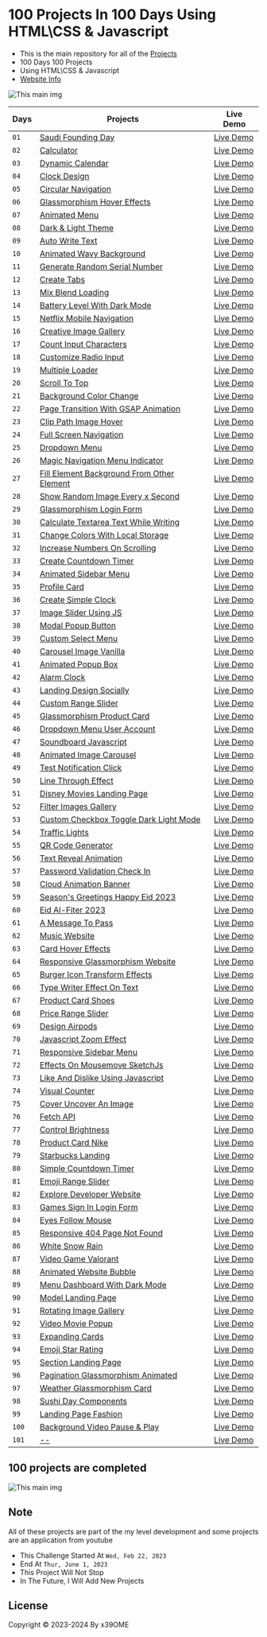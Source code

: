 # 100 Projects In 100 Days Using HTML\CSS & Javascript

- This is the main repository for all of the [Projects](https://github.com/x39OME/100_project_100_days/tree/main/100_projects)
- 100 Days 100 Projects
- Using HTML\CSS & Javascript
- [Website Info](https://x39ome.github.io/100_project_100_days/)


![This main img](https://raw.githubusercontent.com/x39OME/100_project_100_days/main/img/main.jpg)



| Days | Projects | Live Demo |
| ------------- | ------------- | ------------- |
|`01`| [Saudi Founding Day](https://github.com/x39OME/100_project_100_days/tree/main/100_projects/1-saudi_founding_day) | [Live Demo](https://saudi-founding-days.netlify.app/) |
|`02`| [Calculator](https://github.com/x39OME/100_project_100_days/tree/main/100_projects/2-calculator_using_vanilla_css_glassmorphism_effects) | [Live Demo](https://calculator-vanilla-glassmorph.netlify.app/)|
|`03`| [Dynamic Calendar](https://github.com/x39OME/100_project_100_days/tree/main/100_projects/3-javascript-dynamic-calendar-css-glassmorphism-ui-design) | [Live Demo](https://dynamic-calendar-js.netlify.app/)|
|`04`| [Clock Design](https://github.com/x39OME/100_project_100_days/tree/main/100_projects/4-clock-ui-design) | [Live Demo](https://clock-ui-design.netlify.app/)|
|`05`| [Circular Navigation](https://github.com/x39OME/100_project_100_days/tree/main/100_projects/5-animated-circular-navigation-menu) | [Live Demo](https://animated-circular-nav.netlify.app/)|
|`06`| [Glassmorphism Hover Effects](https://github.com/x39OME/100_project_100_days/tree/main/100_projects/6-Glassmorphism%20Hover%20Effects%20with%20Magic%20Line%20Indicator) | [Live Demo](https://hover-effects-magic.netlify.app/)|
|`07`| [Animated Menu](https://github.com/x39OME/100_project_100_days/tree/main/100_projects/7-animated-menu) | [Live Demo](https://animated-menu-using-css-html-js.netlify.app/)|
|`08`| [Dark & Light Theme](https://github.com/x39OME/100_project_100_days/tree/main/100_projects/8-light-%26-dark-theme-toggle) | [Live Demo](https://codepen.io/x39OME/pen/BaOWjPy)|
|`09`| [Auto Write Text](https://github.com/x39OME/100_project_100_days/tree/main/100_projects/9-javaScript-auto-write-text) | [Live Demo](https://auto-write-text.netlify.app/)|
|`10`| [Animated Wavy Background](https://github.com/x39OME/100_project_100_days/tree/main/100_projects/10-animated-wavy-background) | [Live Demo](https://animated-wavy-background-css.netlify.app/)|
|`11`| [Generate Random Serial Number](https://github.com/x39OME/100_project_100_days/tree/main/100_projects/11-generate-random-serial-number) | [Live Demo](https://generate-random-serial-number.netlify.app/)|
|`12`| [Create Tabs](https://github.com/x39OME/100_project_100_days/tree/main/100_projects/12-create-tabs) | [Live Demo](https://create-tabs-js.netlify.app/)|
|`13`| [Mix Blend Loading](https://github.com/x39OME/100_project_100_days/tree/main/100_projects/13-mix-blend-loading) | [Live Demo](https://mix-blend-loading.netlify.app/)|
|`14`| [Battery Level With Dark Mode](https://github.com/x39OME/100_project_100_days/tree/main/100_projects/14-get-battery-level-%26-toggle-light-dark-mode) | [Live Demo](https://get-battery-level-with-dark-mode.netlify.app/)|
|`15`| [Netflix Mobile Navigation](https://github.com/x39OME/100_project_100_days/tree/main/100_projects/15-netflix-mobile-navigation-animation) | [Live Demo](https://netflix-mobile-navigation-animation.netlify.app/)|
|`16`| [Creative Image Gallery](https://github.com/x39OME/100_project_100_days/tree/main/100_projects/16-creative-image-gallery) | [Live Demo](https://creative-image-gallery.netlify.app/)|
|`17`| [Count Input Characters](https://github.com/x39OME/100_project_100_days/tree/main/100_projects/17-count-input-characters-fill-borders) | [Live Demo](https://count-input-characters-fill-border.netlify.app/)|
|`18`| [Customize Radio Input](https://github.com/x39OME/100_project_100_days/tree/main/100_projects/18-customize-radio-input) | [Live Demo](https://customize-radio-input.netlify.app/)|
|`19`| [Multiple Loader](https://github.com/x39OME/100_project_100_days/tree/main/100_projects/19-multiple-dotted-loader) | [Live Demo](https://multiple-dotted-loader.netlify.app/)|
|`20`| [Scroll To Top](https://github.com/x39OME/100_project_100_days/tree/main/100_projects/20-scroll-to-top-button) | [Live Demo](https://scroll-to-top-button.netlify.app/)|
|`21`| [Background Color Change](https://github.com/x39OME/100_project_100_days/tree/main/100_projects/21-background-color-change) | [Live Demo](https://background-color-change-js.netlify.app/)|
|`22`| [Page Transition With GSAP Animation](https://github.com/x39OME/100_project_100_days/tree/main/100_projects/22-page-transition-with-gsap-animation) | [Live Demo](https://page-transition-with-gsap-animation.netlify.app/)|
|`23`| [Clip Path Image Hover](https://github.com/x39OME/100_project_100_days/tree/main/100_projects/23-clip-path-image-hover-effects)| [Live Demo](https://clip-path-image-hover-effects.netlify.app/)|
|`24`| [Full Screen Navigation](https://github.com/x39OME/100_project_100_days/tree/main/100_projects/24-fullscreen-navigation) | [Live Demo](https://fullscreen-navigation-js.netlify.app/)|
|`25`| [Dropdown Menu](https://github.com/x39OME/100_project_100_days/tree/main/100_projects/25-dropdown-menu) | [Live Demo](https://dropdown-menu-js.netlify.app/)|
|`26`| [Magic Navigation Menu Indicator](https://github.com/x39OME/100_project_100_days/tree/main/100_projects/26-magic-navigation-menu-indicator) | [Live Demo](https://magic-navigation-menu-indicator.netlify.app/)|
|`27`| [Fill Element Background From Other Element](https://github.com/x39OME/100_project_100_days/tree/main/100_projects/27-fill-element-background-from-other) | [Live Demo](https://fill-element-background-from-other.netlify.app/)|
|`28`| [Show Random Image Every x Second](https://github.com/x39OME/100_project_100_days/tree/main/100_projects/28-show-random-image-every-x-second) | [Live Demo](https://show-random-image-every-x-second.netlify.app/)|
|`29`| [Glassmorphism Login Form](https://github.com/x39OME/100_project_100_days/tree/main/100_projects/29-glassmorphism-login-form) | [Live Demo](https://glassmorphism-login-form-css.netlify.app/)|
|`30`| [Calculate Textarea Text While Writing](https://github.com/x39OME/100_project_100_days/tree/main/100_projects/30-calculate-textarea-text-while-writing) | [Live Demo](https://calculate-textarea-text-while-writing.netlify.app/)|
|`31`| [Change Colors With Local Storage](https://github.com/x39OME/100_project_100_days/tree/main/100_projects/31-change-colors-with-local-storage) | [Live Demo](https://change-colors-with-local-storage.netlify.app/)|
|`32`| [Increase Numbers On Scrolling](https://github.com/x39OME/100_project_100_days/tree/main/100_projects/32-increase-numbers-on-scrolling) | [Live Demo](https://increase-numbers-on-scrolling.netlify.app/)|
|`33`| [Create Countdown Timer](https://github.com/x39OME/100_project_100_days/tree/main/100_projects/33-create-countdown-timer) | [Live Demo](https://create-countdown-timer-js.netlify.app/)|
|`34`| [Animated Sidebar Menu](https://github.com/x39OME/100_project_100_days/tree/main/100_projects/34-animated-sidebar-menu) | [Live Demo](https://animated-sidebar-menu.netlify.app/)|
|`35`| [Profile Card](https://github.com/x39OME/100_project_100_days/tree/main/100_projects/35-profile-card) | [Live Demo](https://profile-card-js.netlify.app/)|
|`36`| [Create Simple Clock](https://github.com/x39OME/100_project_100_days/tree/main/100_projects/36-create-simple-clock) | [Live Demo](https://create-simple-clock.netlify.app/)|
|`37`| [Image Slider Using JS](https://github.com/x39OME/100_project_100_days/tree/main/100_projects/37-image-slider) | [Live Demo](https://image-slider-using-js.netlify.app/)|
|`38`| [Modal Popup Button](https://github.com/x39OME/100_project_100_days/tree/main/100_projects/38-modal-popup-button) | [Live Demo](https://codepen.io/x39OME/pen/LYJorRX)|
|`39`| [Custom Select Menu](https://github.com/x39OME/100_project_100_days/tree/main/100_projects/39-custom-select-menu) | [Live Demo](https://custom-select-menu.netlify.app/)|
|`40`| [Carousel Image Vanilla](https://github.com/x39OME/100_project_100_days/tree/main/100_projects/40-carousel-image-vanilla-js) | [Live Demo](https://carousel-image-vanilla-js.netlify.app/)|
|`41`| [Animated Popup Box](https://github.com/x39OME/100_project_100_days/tree/main/100_projects/41-simple-animated-popup-box) | [Live Demo](https://simple-animated-popup-box.netlify.app/)|
|`42`| [Alarm Clock](https://github.com/x39OME/100_project_100_days/tree/main/100_projects/42-alarm-clock) | [Live Demo](https://alarm-clock-html-css-js.netlify.app/)|
|`43`| [Landing Design Socially](https://github.com/x39OME/100_project_100_days/tree/main/100_projects/43-landing-design-socially) | [Live Demo](https://landing-design-socially.netlify.app/)|
|`44`| [Custom Range Slider](https://github.com/x39OME/100_project_100_days/tree/main/100_projects/44-custom-range-slider) | [Live Demo](https://custom-range-slider-js.netlify.app/)|
|`45`| [Glassmorphism Product Card](https://github.com/x39OME/100_project_100_days/tree/main/100_projects/45-glassmorphism-product-card) | [Live Demo](https://glassmorphism-product-card-css.netlify.app/)|
|`46`| [Dropdown Menu User Account](https://github.com/x39OME/100_project_100_days/tree/main/100_projects/46-dropdown-menu-user-account) | [Live Demo](https://dropdown-menu-user-account.netlify.app/)|
|`47`| [Soundboard Javascript](https://github.com/x39OME/100_project_100_days/tree/main/100_projects/47-soundboard-javascript) | [Live Demo](https://soundboard-javascript-css.netlify.app/)|
|`48`| [Animated Image Carousel](https://github.com/x39OME/100_project_100_days/tree/main/100_projects/48-create-animated-image-carousel) | [Live Demo](https://animated-image-carousel-js.netlify.app/)|
|`49`| [Test Notification Click](https://github.com/x39OME/100_project_100_days/tree/main/100_projects/49-test-notification-click) | [Live Demo](https://test-notification-click.netlify.app/)|
|`50`| [Line Through Effect](https://github.com/x39OME/100_project_100_days/tree/main/100_projects/50-%E2%80%8Fline-through-effect) | [Live Demo](https://codepen.io/x39OME/pen/mdzeWeo)|
|`51`| [Disney Movies Landing Page](https://github.com/x39OME/100_project_100_days/tree/main/100_projects/51-disney-movies-landing-page) | [Live Demo](https://disney-movies-landing-page.netlify.app/)|
|`52`| [Filter Images Gallery](https://github.com/x39OME/100_project_100_days/tree/main/100_projects/52-filter-image-gallery) | [Live Demo](https://filter-image-gallery.netlify.app/)|
|`53`| [Custom Checkbox Toggle Dark Light Mode](https://github.com/x39OME/100_project_100_days/tree/main/100_projects/53-custom-checkbox-toggle-dark-light-mode) | [Live Demo](https://custom-checkbox-toggle-dark-light.netlify.app/)|
|`54`| [Traffic Lights](https://github.com/x39OME/100_project_100_days/tree/main/100_projects/54-traffic-lights) | [Live Demo](https://codepen.io/x39OME/pen/GRYZBrm)|
|`55`| [QR Code Generator](https://github.com/x39OME/100_project_100_days/tree/main/100_projects/55-qr-code-generator) | [Live Demo](https://qr-code-generator-html-css-js.netlify.app/)|
|`56`| [Text Reveal Animation](https://github.com/x39OME/100_project_100_days/tree/main/100_projects/56-text-reveal-animation) | [Live Demo](https://text-reveal-animation-dark-mode.netlify.app/)|
|`57`| [Password Validation Check In](https://github.com/x39OME/100_project_100_days/tree/main/100_projects/57-password-validation-check-in) | [Live Demo](https://password-validation-check-in.netlify.app/)|
|`58`| [Cloud Animation Banner](https://github.com/x39OME/100_project_100_days/tree/main/100_projects/58-cloud-translate-banner-js) | [Live Demo](https://cloud-translate-banner-js.netlify.app/)|
|`59`| [Season's Greetings Happy Eid 2023](https://github.com/x39OME/100_project_100_days/tree/main/100_projects/59-season's-greetings-happy-eid-2023) | [Live Demo](https://seasons-greetings-happy-eid-2023.netlify.app/)|
|`60`| [Eid Al-Fiter 2023](https://github.com/x39OME/100_project_100_days/tree/main/100_projects/60-eid-al-fitr-2023) | [Live Demo](https://eid-al-fitr-2023.netlify.app/)|
|`61`| [A Message To Pass](https://github.com/x39OME/100_project_100_days/tree/main/100_projects/61-a-message-to-pass) | [Live Demo](https://a-message-to-pass.netlify.app/)|
|`62`| [Music Website](https://github.com/x39OME/100_project_100_days/tree/main/100_projects/62-music-website) | [Live Demo](https://music-website-js.netlify.app/)|
|`63`| [Card Hover Effects](https://github.com/x39OME/100_project_100_days/tree/main/100_projects/63-card-hover-effects) | [Live Demo](https://63-card-hover-effects.netlify.app/)|
|`64`| [Responsive Glassmorphism Website](https://github.com/x39OME/100_project_100_days/tree/main/100_projects/64-responsive-glassmorphism-website) | [Live Demo](https://responsive-glassmorphism-website.netlify.app/)|
|`65`| [Burger Icon Transform Effects](https://github.com/x39OME/100_project_100_days/tree/main/100_projects/65-burger-icon-transform-effects) | [Live Demo](https://burger-icon-transform-effects.netlify.app/)|
|`66`| [Type Writer Effect On Text](https://github.com/x39OME/100_project_100_days/tree/main/100_projects/66-type-writer-effect-on-text) | [Live Demo](https://type-writer-effect-on-text.netlify.app/)|
|`67`| [Product Card Shoes](https://github.com/x39OME/100_project_100_days/tree/main/100_projects/67-product-card-shoes) | [Live Demo](https://product-card-shoes.netlify.app/)|
|`68`| [Price Range Slider](https://github.com/x39OME/100_project_100_days/tree/main/100_projects/68-price-range-slider) | [Live Demo](https://price-range-slider.netlify.app/)|
|`69`| [Design Airpods](https://github.com/x39OME/100_project_100_days/tree/main/100_projects/69-design-airpods) | [Live Demo](https://design-airpods.netlify.app/)|
|`70`| [Javascript Zoom Effect](https://github.com/x39OME/100_project_100_days/tree/main/100_projects/70-javascript-zoom-effect) | [Live Demo](https://javascript-zoom-effect.netlify.app/)|
|`71`| [Responsive Sidebar Menu](https://github.com/x39OME/100_project_100_days/tree/main/100_projects/71-responsive-sidebar-menu) | [Live Demo](https://responsive-sidebar-menu-js.netlify.app/)|
|`72`| [Effects On Mousemove SketchJs](https://github.com/x39OME/100_project_100_days/tree/main/100_projects/72-effects-on-mousemove-using-sketch.js) | [Live Demo](https://effects-on-mousemove-using-sketch.netlify.app/)|
|`73`| [Like And Dislike Using Javascript](https://github.com/x39OME/100_project_100_days/tree/main/100_projects/73-like-and-dislike-using-javascript) | [Live Demo](https://like-and-dislike-using-javascript.netlify.app/)|
|`74`| [Visual Counter](https://github.com/x39OME/100_project_100_days/tree/main/100_projects/74-visual-counter) | [Live Demo](https://codepen.io/x39OME/pen/mdzXdar)|
|`75`| [Cover Uncover An Image](https://github.com/x39OME/100_project_100_days/tree/main/100_projects/75-cover-uncover-an-image) | [Live Demo](https://cover-uncover-an-image.netlify.app/)|
|`76`| [Fetch API](https://github.com/x39OME/100_project_100_days/tree/main/100_projects/76-fetch-api) | [Live Demo](https://codepen.io/x39OME/pen/XWxZQro)|
|`77`| [Control Brightness](https://github.com/x39OME/100_project_100_days/tree/main/100_projects/77-control-brightness) | [Live Demo](https://control-brightness.netlify.app/)|
|`78`| [Product Card Nike](https://github.com/x39OME/100_project_100_days/tree/main/100_projects/78-product-card) | [Live Demo](https://product-card-nike.netlify.app/)|
|`79`| [Starbucks Landing](https://github.com/x39OME/100_project_100_days/tree/main/100_projects/79-starbucks-landing) | [Live Demo](https://starbucks-landing-js.netlify.app/)|
|`80`| [Simple Countdown Timer](https://github.com/x39OME/100_project_100_days/tree/main/100_projects/80-simple-countdown-timer) | [Live Demo](https://simple-countdown-timer-end-2025.netlify.app/)|
|`81`| [Emoji Range Slider](https://github.com/x39OME/100_project_100_days/tree/main/100_projects/81-emoji-range-slider) | [Live Demo](https://emoji-range-slider.netlify.app/)|
|`82`| [Explore Developer Website](https://github.com/x39OME/100_project_100_days/tree/main/100_projects/82-explore-developer-website) | [Live Demo](https://explore-developer-website.netlify.app/)|
|`83`| [Games Sign In Login Form](https://github.com/x39OME/100_project_100_days/tree/main/100_projects/83-games-sign-in-login-form) | [Live Demo](https://games-sign-in-login-form.netlify.app/)|
|`84`| [Eyes Follow Mouse](https://github.com/x39OME/100_project_100_days/tree/main/100_projects/84-eyes-follow-mouse) | [Live Demo](https://eyes-follow-mouse-js.netlify.app/)|
|`85`| [Responsive 404 Page Not Found](https://github.com/x39OME/100_project_100_days/tree/main/100_projects/85-responsive-404-page-not-found) | [Live Demo](https://responsive-404-page-not-found.netlify.app/)|
|`86`| [White Snow Rain](https://github.com/x39OME/100_project_100_days/tree/main/100_projects/86-white-snow-rain) | [Live Demo](https://white-snow-rain.netlify.app/)|
|`87`| [Video Game Valorant](https://github.com/x39OME/100_project_100_days/tree/main/100_projects/87-video-game-valorant) | [Live Demo](https://video-game-valorant.netlify.app/)|
|`88`| [Animated Website Bubble](https://github.com/x39OME/100_project_100_days/tree/main/100_projects/88-animated-website-bubble) | [Live Demo](https://animated-bubble-website.netlify.app/)|
|`89`| [Menu Dashboard With Dark Mode](https://github.com/x39OME/100_project_100_days/tree/main/100_projects/89-menu-dashboard-with-dark-mode) | [Live Demo](https://menu-dashboard-with-dark-mode.netlify.app/)|
|`90`| [Model Landing Page](https://github.com/x39OME/100_project_100_days/tree/main/100_projects/90-model-landing-page) | [Live Demo](https://model-landing-page.netlify.app/)|
|`91`| [Rotating Image Gallery](https://github.com/x39OME/100_project_100_days/tree/main/100_projects/91-rotating-image-gallery) | [Live Demo](https://rotating-image-gallery-js.netlify.app/)|
|`92`| [Video Movie Popup](https://github.com/x39OME/100_project_100_days/tree/main/100_projects/92-video-movie-popup) | [Live Demo](https://video-movie-popup.netlify.app/)|
|`93`| [Expanding Cards](https://github.com/x39OME/100_project_100_days/tree/main/100_projects/93-expanding-cards) | [Live Demo](https://93-expanding-cards.netlify.app/)|
|`94`| [Emoji Star Rating](https://github.com/x39OME/100_project_100_days/tree/main/100_projects/94-emoji-star-rating) | [Live Demo](https://emoji-star-rating.netlify.app/)|
|`95`| [Section Landing Page](https://github.com/x39OME/100_project_100_days/tree/main/100_projects/95-section-landing-page) | [Live Demo](https://section-landing-page-js.netlify.app/)|
|`96`| [Pagination Glassmorphism Animated](https://github.com/x39OME/100_project_100_days/tree/main/100_projects/96-pagination-glassmorphism-animated) | [Live Demo](https://pagination-glassmorphism-animated.netlify.app/)|
|`97`| [Weather Glassmorphism Card](https://github.com/x39OME/100_project_100_days/tree/main/100_projects/97-weather-glassmorphism) | [Live Demo](https://97-weather-glassmorphism.netlify.app/)|
|`98`| [Sushi Day Components](https://github.com/x39OME/100_project_100_days/tree/main/100_projects/98-sushi-day-components) | [Live Demo](https://sushi-day-components.netlify.app/)|
|`99`| [Landing Page Fashion](https://github.com/x39OME/100_project_100_days/tree/main/100_projects/99-landing-page-fashion) | [Live Demo](https://landing-page-fashion.netlify.app/)|
|`100`| [Background Video Pause & Play](https://github.com/x39OME/100_project_100_days/tree/main/100_projects/100-background-video-pause-%26-play) | [Live Demo](https://background-video-pause-and-play.netlify.app/)|
|`101`| [--]() | [Live Demo]()|


## 100 projects are completed

![This main img](https://github.com/x39OME/100_project_100_days/blob/main/img/end.PNG)

## Note

All of these projects are part of the my level development and some projects are an application from youtube

- This Challenge Started At `Wed, Feb 22, 2023`
- End At `Thur, June 1, 2023`
- This Project Will Not Stop
- In The Future, I Will Add New Projects

## License

Copyright © 2023-2024 By x39OME
